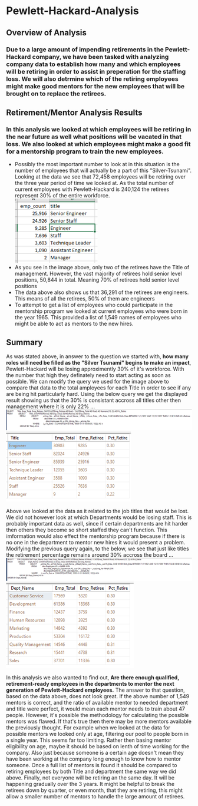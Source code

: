 # Pewlett-Hackard-Analysis
## Overview of Analysis

### Due to a large amount of impending retirements in the Pewlett-Hackard company, we have been tasked with analyzing company data to establish how many and which employees will be retiring in order to assist in preperation for the staffing loss. We will also detrmine which of the retiring employees might make good mentors for the new employees that will be brought on to replace the retirees.

## Retirement/Mentor Analysis Results

### In this analysis we looked at which employees will be retiring in the near future as well what positions will be vacated in that loss. We also looked at which employees might make a good fit for a mentorship program to train the new employees.
  -  Possibly the most important number to look at in this situation is the number of employees that will actually be a part of this "Silver-Tsunami". Looking at the data we see that 72,458 employees will be retiring over the three year period of time we looked at. As the total number of current employees with Pewlett-Hackard is 240,124 the retirees represent 30% of the entire workforce.
![Retiring_Titles](retiring_titles.png)
  -  As you see in the image above, only two of the retirees have the Title of management. However, the vast majority of retirees hold senior level positions, 50,844 in total. Meaning 70% of retirees hold senior level positions
  -  The data above also shows us that 36,291 of the retirees are engineers. This means of all the retirees, 50% of them are engineers 
  -  To attempt to get a list of employees who could participate in the mentorship program we looked at current employees who were born in the year 1965. This provided a list of 1,549 names of employees who might be able to act as mentors to the new hires.

## Summary

  As was stated above, in answer to the question we started with, **how many roles will need be filled as the "Silver Tsunami" begins to make an impact**, Pewlett-Hackard will be losing approximently 30% of it's workforce. With the number that high they definately need to start acting as soon as possible. We can modify the query we used for the image above to compare that data to the total amployees for each Title in order to see if any are being hit particularly hard. Using the below query we get the displayed result showing us that the 30% is consistant accross all titles other then management where it is only 22%  ...
![title_compare_qry.png](title_compare_qry.png)
![All Compare Retiring_Titles](all_and_retiring_titles.png)

  Above we looked at the data as it related to the job titles that would be lost. We did not however look at which Departments would be losing staff. This is probably important data as well, since if certain departments are hit harder then others they become so short staffed they can't function. This imformation would also effect the mentorship program because if there is no one in the department to mentor new hires it would present a problem. Modifying the previous query again, to the below, we see that just like titles the retirement percentage remains around 30% accross the board ...
![dept_compare_qry.png](dept_compare_qry.png)
![All Compare Retiring_Departments](all_and_retiring_depts.png)

  In this analysis we also wanted to find out, **Are there enough qualified, retirement-ready employees in the departments to mentor the next generation of Pewlett-Hackard employees.** The answer to that question, based on the data above, does not look great. If the above number of 1,549 mentors is correct, and the ratio of available mentor to needed department and title were perfect, it would mean each mentor needs to train about 47 people. However, it's possible the methodology for calculating the possible mentors was flawed. If that's true then there may be more mentors available the previously thought. For example when we looked at the data for possible mentors we looked only at age, filtering our pool to people born in a single year. This seems far too limiting. Rather then basing mentor eligibility on age, maybe it should be based on lenth of time working for the company. Also just because someone is a certain age doesn't mean they have been working at the company long enough to know how to mentor someone.  Once a full list of mentors is found it should be compared to retiring employees by both Title and department the same way we did above. Finally, not everyone will be retiring an the same day. It will be happening gradually over the 3 years. It might be helpful to break the retirees down by quarter, or even month, that they are retiring, this might allow a smaller number of mentors to handle the large amount of retirees.

